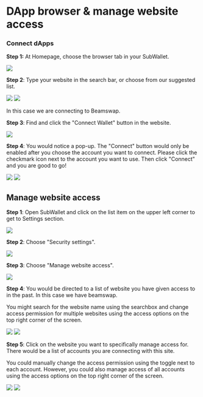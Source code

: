 # DApp browser & manage website access

### **Connect dApps**

**Step 1:** At Homepage, choose the browser tab in your SubWallet.

![](<../.gitbook/assets/image (946).png>)

**Step 2**: Type your website in the search bar, or choose from our suggested list.

![](<../.gitbook/assets/image (1306).png>) ![](<../.gitbook/assets/image (1126).png>)

In this case we are connecting to Beamswap.&#x20;

**Step 3**: Find and click the "Connect Wallet" button in the website.

![](<../.gitbook/assets/image (1208).png>)



**Step 4**: You would notice a pop-up. The "Connect" button would only be enabled after you choose the account you want to connect. Please click the checkmark icon next to the account you want to use. Then click "Connect" and you are good to go!

&#x20;![](<../.gitbook/assets/image (1541).png>) ![](<../.gitbook/assets/image (1290).png>)



## Manage website access

**Step 1**: Open SubWallet and click on the list item on the upper left corner to get to Settings section.

![](<../.gitbook/assets/image (1099).png>)



**Step 2**: Choose "Security settings".

![](<../.gitbook/assets/image (1108).png>)



**Step 3**: Choose "Manage website access".

![](<../.gitbook/assets/image (1535).png>)



**Step 4**: You would be directed to a list of website you have given access to in the past. In this case we have beamswap.

You might search for the website name using the searchbox and change access permission for multiple websites using the access options on the top right corner of the screen.&#x20;

![](<../.gitbook/assets/image (1136).png>) ![](<../.gitbook/assets/image (1137).png>)



**Step 5**: Click on the website you want to specifically manage access for. There would be a list of accounts you are connecting with this site.&#x20;

You could manually change the access permission using the toggle next to each account. However, you could also manage access of all accounts using the access options on the top right corner of the screen.&#x20;

![](<../.gitbook/assets/image (1394).png>) ![](<../.gitbook/assets/image (1297).png>)



